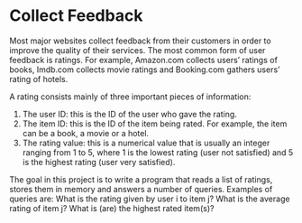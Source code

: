 # Collect Feedback

Most major websites collect feedback from their customers in order to improve the quality of their services. The most common form of user feedback is ratings. For example, Amazon.com collects users’ ratings of books, Imdb.com collects movie ratings and Booking.com gathers users’ rating of hotels. 

A rating consists mainly of three important pieces of information: 
1. The user ID: this is the ID of the user who gave the rating. 
2. The item ID: this is the ID of the item being rated. For example, the item can be a book, a movie or a hotel. 
3. The rating value: this is a numerical value that is usually an integer ranging from 1 to 5, where 1 is the lowest rating (user not satisfied) and 5 is the highest rating (user very satisfied). 

The goal in this project is to write a program that reads a list of ratings, stores them in memory and answers a number of queries. Examples of queries are: What is the rating given by user i to item j? What is the average rating of item j? What is (are) the highest rated item(s)? 
